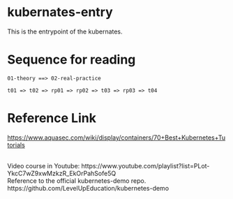 # kubernates-entry
This is the entrypoint of the kubernates.

# Sequence for reading
```
01-theory ==> 02-real-practice

t01 => t02 => rp01 => rp02 => t03 => rp03 => t04

```

# Reference Link
https://www.aquasec.com/wiki/display/containers/70+Best+Kubernetes+Tutorials

<br>
Video course in Youtube: https://www.youtube.com/playlist?list=PLot-YkcC7wZ9xwMzkzR_EkOrPahSofe5Q

<br>
Reference to the official kubernetes-demo repo.
https://github.com/LevelUpEducation/kubernetes-demo
